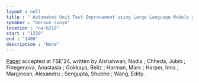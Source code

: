 ```yaml
---
layout : null
title : " Automated Unit Test Improvement using Large Language Models at Meta"
speaker : "Gerson Sunyé"
location : "na-b218"
start : "1330"
end : "1400"
description : "None"
---
```

[Paper](https://arxiv.org/abs/2402.09171) accepted at FSE'24, written by Alshahwan, Nadia ; Chheda, Jubin ; Finegenova, Anastasia ; Gokkaya, Beliz ; Harman, Mark ; Harper, Inna ; Marginean, Alexandru ; Sengupta, Shubho ; Wang, Eddy.